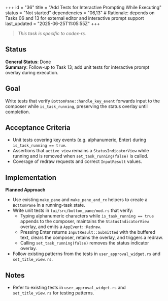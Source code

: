 +++
id = "36"
title = "Add Tests for Interactive Prompting While Executing"
status = "Not started"
dependencies = "06,13" # Rationale: depends on Tasks 06 and 13 for external editor and interactive prompt support
last_updated = "2025-06-25T11:05:55Z"
+++

> *This task is specific to codex-rs.*

## Status

**General Status**: Done  
**Summary**: Follow-up to Task 13; add unit tests for interactive prompt overlay during execution.

## Goal

Write tests that verify `BottomPane::handle_key_event` forwards input to the composer while `is_task_running`, preserving the status overlay until completion.

## Acceptance Criteria

- Unit tests covering key events (e.g. alphanumeric, Enter) during `is_task_running == true`.
- Assertions that `active_view` remains a `StatusIndicatorView` while running and is removed when `set_task_running(false)` is called.
- Coverage of redraw requests and correct `InputResult` values.

## Implementation

**Planned Approach**

- Use existing `make_pane` and `make_pane_and_rx` helpers to create a `BottomPane` in a running-task state.
- Write unit tests in `tui/src/bottom_pane/mod.rs` that verify:
  - Typing alphanumeric characters while `is_task_running == true` appends to the composer, maintains the `StatusIndicatorView` overlay, and emits a `AppEvent::Redraw`.
  - Pressing Enter returns `InputResult::Submitted` with the buffered text, clears the composer, retains the overlay, and triggers a redraw.
  - Calling `set_task_running(false)` removes the status indicator overlay.
- Follow existing patterns from the tests in `user_approval_widget.rs` and `set_title_view.rs`.

## Notes

- Refer to existing tests in `user_approval_widget.rs` and `set_title_view.rs` for testing patterns.
